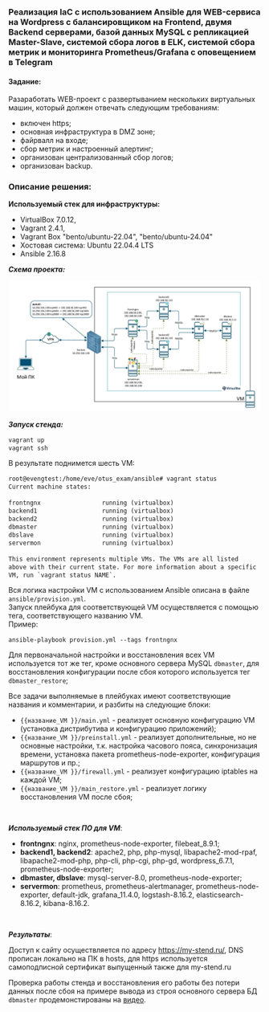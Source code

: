 ### Реализация IaC с использованием Ansible для WEB-сервиса на Wordpress с балансировщиком на Frontend, двумя Backend серверами, базой данных MySQL с репликацией Master-Slave, системой сбора логов в ELK, системой сбора метрик и мониторинга Prometheus/Grafana с оповещением в Telegram 

#### Задание:<br/>
Разаработать WEB-проект с развертыванием нескольких виртуальных машин, который должен отвечать следующим требованиям:
- включен https;
- основная инфраструктура в DMZ зоне;
- файрвалл на входе;
- сбор метрик и настроенный алертинг;
- организован централизованный сбор логов;
- организован backup.

### Описание решения:<br/>

****Используемый стек для инфраструктуры:****
- VirtualBox 7.0.12,
- Vagrant 2.4.1,
- Vagrant Box "bento/ubuntu-22.04", "bento/ubuntu-24.04"
- Хостовая система: Ubuntu 22.04.4 LTS
- Ansible 2.16.8

***Схема проекта:***

![Text](https://github.com/egorvshch/linux_pro_admin_course/blob/main/project_work/ext_files/schema_web_project_.jpg)

***Запуск стенда:***

```
vagrant up
vagrant ssh
```

В результате поднимется шесть VM:<br/>
```
root@evengtest:/home/eve/otus_exam/ansible# vagrant status
Current machine states:

frontngnx                 running (virtualbox)
backend1                  running (virtualbox)
backend2                  running (virtualbox)
dbmaster                  running (virtualbox)
dbslave                   running (virtualbox)
servermon                 running (virtualbox)

This environment represents multiple VMs. The VMs are all listed
above with their current state. For more information about a specific
VM, run `vagrant status NAME`.
```
Вся логика настройки VM с использованием Ansible описана в файле ```ansible/provision.yml```.<br/>
Запуск плейбука для соответствующей VM осуществляется с помощью тега, соответствующего названию VM.<br/>
Пример:<br/>
```
ansible-playbook provision.yml --tags frontngnx
```
Для первоначальной настройки и восстановления всех VM используется тот же тег, кроме основного сервера MySQL ```dbmaster```, для восстановления конфигурации после сбоя которого используется тег ```dbmaster_restore```;<br/>

Все задачи выполняемые в плейбуках имеют соответствующие названия и комментарии, и разбиты на следующие блоки:<br/>
- ```{{название_VM }}/main.yml``` - реализует основную конфигурацию VM (установка дистрибутива и конфигурацию приложений);<br/>
- ```{{название_VM }}/preinstall.yml``` - реализует дополнительные, но не основные настройки, т.к. настройка часового пояса, синхронизация времени, установка пакета prometheus-node-exporter, конфигурация маршрутов и пр.;<br/>
- ```{{название_VM }}/firewall.yml``` - реализует конфигурацию iptables на каждой VM;<br/>
- ```{{название_VM }}/main_restore.yml``` - реализует логику восстановления VM после сбоя;<br/>
<br/>

***Используемый стек ПО для VM***:
  
- **frontngnx**:   nginx, prometheus-node-exporter, filebeat_8.9.1;<br/>
- **backend1, backend2**: apache2, php, php-mysql, libapache2-mod-rpaf, libapache2-mod-php, php-cli, php-cgi, php-gd, wordpress_6.7.1, prometheus-node-exporter;<br/>
- **dbmaster, dbslave**: mysql-server-8.0, prometheus-node-exporter;<br/>
- **servermon**: prometheus, prometheus-alertmanager, prometheus-node-exporter, default-jdk, grafana_11.4.0, logstash-8.16.2, elasticsearch-8.16.2, kibana-8.16.2.<br/>
<br/>

***Результаты***:

Доступ к сайту осуществляется по адресу https://my-stend.ru/, DNS прописан локально на ПК в hosts, для https используется самоподписной сертификат выпущенный также для my-stend.ru

Проверка работы стенда и восстановления его работы без потери данных после сбоя на примере вывода из строя основного сервера БД ```dbmaster``` продемонстированы на [видео](https://disk.yandex.ru/i/S5LD1Chx6wmKlA).





